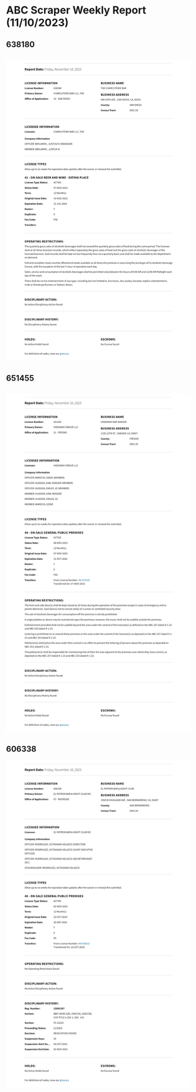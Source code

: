 # ABC Scraper Weekly Report (11/10/2023)
## 638180
![638180](https://raw.githubusercontent.com/playatgtb/abc-scraper/main/downloads/2023-11-07-screenshots/638180.png)
---
## 651455
![651455](https://raw.githubusercontent.com/playatgtb/abc-scraper/main/downloads/2023-11-07-screenshots/651455.png)
---
## 606338
![606338](https://raw.githubusercontent.com/playatgtb/abc-scraper/main/downloads/2023-11-02-screenshots/606338.png)